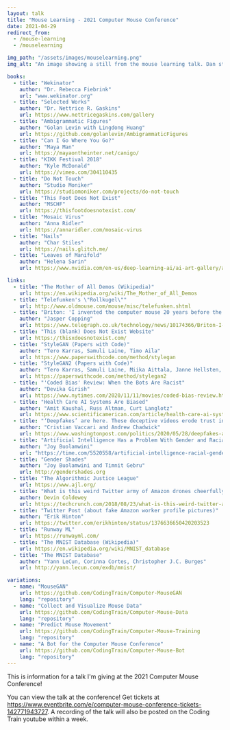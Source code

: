 ```yaml
---
layout: talk
title: "Mouse Learning - 2021 Computer Mouse Conference"
date: 2021-04-29
redirect_from:
  - /mouse-learning
  - /mouselearning

img_path: "/assets/images/mouselearning.png"
img_alt: "An image showing a still from the mouse learning talk. Dan stands in the middle of a garden surrounded by mac windows. The one behind his head says Mouse Learning. The window on the left says 'a video for the 2021 computer mouse conference by The Coding Train'. And the last one says 'inspired by The Dada of All Demos by emma rae bruml norton'."

books:
  - title: "Wekinator"
    author: "Dr. Rebecca Fiebrink"
    url: "www.wekinator.org"
  - title: "Selected Works"
    author: "Dr. Nettrice R. Gaskins"
    url: https://www.nettricegaskins.com/gallery
  - title: "Ambigrammatic Figures"
    author: "Golan Levin with Lingdong Huang"
    url: https://github.com/golanlevin/AmbigrammaticFigures
  - title: "Can I Go Where You Go?"
    author: "Maya Man"
    url: https://mayaontheinter.net/canigo/
  - title: "KIKK Festival 2018"
    author: "Kyle McDonald"
    url: https://vimeo.com/304110435
  - title: "Do Not Touch"
    author: "Studio Moniker"
    url: https://studiomoniker.com/projects/do-not-touch
  - title: "This Foot Does Not Exist"
    author: "MSCHF"
    url: https://thisfootdoesnotexist.com/
  - title: "Mosaic Virus"
    author: "Anna Ridler"
    url: https://annaridler.com/mosaic-virus
  - title: "Nails"
    author: "Char Stiles"
    url: https://nails.glitch.me/
  - title: "Leaves of Manifold"
    author: "Helena Sarin"
    url: https://www.nvidia.com/en-us/deep-learning-ai/ai-art-gallery/artists/?artist=artist-11-helena-sarin

links:
  - title: "The Mother of All Demos (Wikipedia)"
    url: https://en.wikipedia.org/wiki/The_Mother_of_All_Demos
  - title: "Telefunken's \"Rollkugel\""
    url: http://www.oldmouse.com/mouse/misc/telefunken.shtml
  - title: "Briton: 'I invented the computer mouse 20 years before the Americans' (Ralph Benjamin Article)"
    author: "Jasper Copping"
    url: https://www.telegraph.co.uk/technology/news/10174366/Briton-I-invented-the-computer-mouse-20-years-before-the-Americans.html
  - title: "This (blank) Does Not Exist Website"
    url: https://thisxdoesnotexist.com/
  - title: "StyleGAN (Papers with Code)"
    author: "Tero Karras, Samuli Laine, Timo Aila"
    url: https://www.paperswithcode.com/method/stylegan
  - title: "StyleGAN2 (Papers with Code)"
    author: "Tero Karras, Samuli Laine, Miika Aittala, Janne Hellsten, Jaakko Lehtinen, Timo Aila"
    url: https://paperswithcode.com/method/stylegan2
  - title: "'Coded Bias' Review: When the Bots Are Racist"
    author: "Devika Girish"
    url: https://www.nytimes.com/2020/11/11/movies/coded-bias-review.html
  - title: "Health Care AI Systems Are Biased"
    author: "Amit Kaushal, Russ Altman, Curt Langlotz"
    url: https://www.scientificamerican.com/article/health-care-ai-systems-are-biased/
  - title: "‘Deepfakes’ are here. These deceptive videos erode trust in all news media."
    author: "Cristian Vaccari and Andrew Chadwick"
    url: https://www.washingtonpost.com/politics/2020/05/28/deepfakes-are-here-these-deceptive-videos-erode-trust-all-news-media/
  - title: "Artificial Intelligence Has a Problem With Gender and Racial Bias. Here’s How to Solve It"
    author: "Joy Buolamwini"
    url: "https://time.com/5520558/artificial-intelligence-racial-gender-bias/"
  - title: "Gender Shades"
    author: "Joy Buolamwini and Timnit Gebru"
    url: http://gendershades.org
  - title: "The Algorithmic Justice League"
    url: https://www.ajl.org/
  - title: "What is this weird Twitter army of Amazon drones cheerfully defending warehouse work?"
    author: Devin Coldewey
    url: https://techcrunch.com/2018/08/23/what-is-this-weird-twitter-army-of-amazon-drones-cheerfully-defending-warehouse-work/
  - title: "Twitter Post (about fake Amazon worker profile pictures)"
    author: "Erik Hinton"
    url: https://twitter.com/erikhinton/status/1376636650420203523
  - title: "Runway ML"
    url: https://runwayml.com/
  - title: "The MNIST Database (Wikipedia)"
    url: https://en.wikipedia.org/wiki/MNIST_database
  - title: "The MNIST Database"
    author: "Yann LeCun, Corinna Cortes, Christopher J.C. Burges"
    url: http://yann.lecun.com/exdb/mnist/

variations:
  - name: "MouseGAN"
    url: https://github.com/CodingTrain/Computer-MouseGAN
    lang: "repository"
  - name: "Collect and Visualize Mouse Data"
    url: https://github.com/CodingTrain/Computer-Mouse-Data
    lang: "repository"
  - name: "Predict Mouse Movement"
    url: https://github.com/CodingTrain/Computer-Mouse-Training
    lang: "repository"
  - name: "A Bot for the Computer Mouse Conference"
    url: https://github.com/CodingTrain/Computer-Mouse-Bot
    lang: "repository"
---
```


This is information for a talk I'm giving at the 2021 Computer Mouse Conference!

You can view the talk at the conference! Get tickets at <a href="https://www.eventbrite.com/e/computer-mouse-conference-tickets-142771943727">https://www.eventbrite.com/e/computer-mouse-conference-tickets-142771943727</a>. A recording of the talk will also be posted on the Coding Train youtube within a week.
